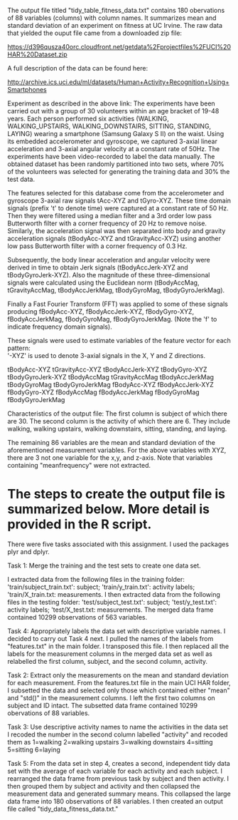 The output file titled "tidy_table_fitness_data.txt" contains 180 obervations of 88  variables (columns) with column names. It summarizes mean and standard deviation of an experiment on fitness at UC Irvine.  The raw data that yielded the ouput file came from a downloaded zip file:

https://d396qusza40orc.cloudfront.net/getdata%2Fprojectfiles%2FUCI%20HAR%20Dataset.zip

A full description of the data can be found here:

http://archive.ics.uci.edu/ml/datasets/Human+Activity+Recognition+Using+Smartphones

Experiment as described in the above link:
The experiments have been carried out with a group of 30 volunteers within an age bracket of 19-48 years. Each person performed six activities (WALKING, WALKING_UPSTAIRS, WALKING_DOWNSTAIRS, SITTING, STANDING, LAYING) wearing a smartphone (Samsung Galaxy S II) on the waist. Using its embedded accelerometer and gyroscope, we captured 3-axial linear acceleration and 3-axial angular velocity at a constant rate of 50Hz. The experiments have been video-recorded to label the data manually. The obtained dataset has been randomly partitioned into two sets, where 70% of the volunteers was selected for generating the training data and 30% the test data. 

The features selected for this database come from the accelerometer and gyroscope 3-axial raw signals tAcc-XYZ and tGyro-XYZ. These time domain signals (prefix 't' to denote time) were captured at a constant rate of 50 Hz. Then they were filtered using a median filter and a 3rd order low pass Butterworth filter with a corner frequency of 20 Hz to remove noise. Similarly, the acceleration signal was then separated into body and gravity acceleration signals (tBodyAcc-XYZ and tGravityAcc-XYZ) using another low pass Butterworth filter with a corner frequency of 0.3 Hz. 

Subsequently, the body linear acceleration and angular velocity were derived in time to obtain Jerk signals (tBodyAccJerk-XYZ and tBodyGyroJerk-XYZ). Also the magnitude of these three-dimensional signals were calculated using the Euclidean norm (tBodyAccMag, tGravityAccMag, tBodyAccJerkMag, tBodyGyroMag, tBodyGyroJerkMag). 

Finally a Fast Fourier Transform (FFT) was applied to some of these signals producing fBodyAcc-XYZ, fBodyAccJerk-XYZ, fBodyGyro-XYZ, fBodyAccJerkMag, fBodyGyroMag, fBodyGyroJerkMag. (Note the 'f' to indicate frequency domain signals). 

These signals were used to estimate variables of the feature vector for each pattern:  
'-XYZ' is used to denote 3-axial signals in the X, Y and Z directions.

tBodyAcc-XYZ
tGravityAcc-XYZ
tBodyAccJerk-XYZ
tBodyGyro-XYZ
tBodyGyroJerk-XYZ
tBodyAccMag
tGravityAccMag
tBodyAccJerkMag
tBodyGyroMag
tBodyGyroJerkMag
fBodyAcc-XYZ
fBodyAccJerk-XYZ
fBodyGyro-XYZ
fBodyAccMag
fBodyAccJerkMag
fBodyGyroMag
fBodyGyroJerkMag

Characteristics of the output file:
The first column is subject of which there are 30.
The second column is the activity of which there are 6. They include walking, walking upstairs, walking downstairs, sitting, standing, and laying. 

The remaining 86 variables are the mean and standard deviation of the aforementioned measurement variables.
For the above variables with XYZ, there are 3 not one variable for the x,y, and z-axis.
Note that variables containing "meanfrequency" were not extracted.

The steps to create the output file is summarized below. More detail is provided in the R script.
=============
There were five tasks associated with this assignment. I used the packages plyr and dplyr.

Task 1: Merge the training and the test sets to create one data set.

I extracted data from the following files in the training folder: 
'train/subject_train.txt': subject; 
'train/y_train.txt': activity labels;
'train/X_train.txt: measurements.
I then extracted data from the following files in the testing folder: 
'test/subject_test.txt': subject; 
'test/y_test.txt': activity labels;
'test/X_test.txt: measurements.
The merged data frame contained 10299 observations of 563 variables.

Task 4: Appropriately labels the data set with descriptive variable names.
I decided to carry out Task 4 next.
I pulled the names of the labels from "features.txt" in the  main folder.
I transposed this file.
I then replaced all the labels for the measurement columns in the merged data set as well as relabelled the first column, subject, and the second column, activity.

Task 2: Extract only the measurements on the mean and standard deviation for each measurement.
From the features.txt file in the main UCI HAR folder, I subsetted the data and selected only those which contained either "mean" and "std()" in the measurement columns. I left the first two columns on subject and ID intact.
The subsetted data frame contained 10299 obervations of 88 variables.

Task 3: Use descriptive activity names to name the activities in the data set
I recoded the number in the second column labelled "activity" and recoded them as
1=walking
2=walking upstairs
3=walking downstairs
4=sitting
5=sitting
6=laying

Task 5: From the data set in step 4, creates a second, independent tidy data set with the average of each variable for each activity and each subject.
I rearranged the data frame from previous task by subject and then activity.
I then grouped them by subject and activity and then collapsed the measurement data and generated summary means.
This collapsed the large data frame into 180 observations of 88 variables.
I then created an output file called "tidy_data_fitness_data.txt."
